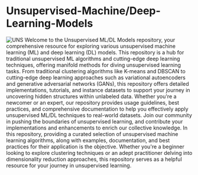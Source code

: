 # Unsupervised-Machine/Deep-Learning-Models
![UNS](https://databasetown.com/wp-content/uploads/2023/05/Unsupervised-Learning.jpg)
Welcome to the Unsupervised ML/DL Models repository, your comprehensive resource for exploring various unsupervised machine learning (ML) and deep learning (DL) models. This repository is a hub for traditional unsupervised ML algorithms and cutting-edge deep learning techniques, offering manifold methods for diving unsupervised learning tasks. From traditional clustering algorithms like K-means and DBSCAN to cutting-edge deep learning approaches such as variational autoencoders and generative adversarial networks (GANs), this repository offers detailed implementations, tutorials, and instance datasets to support your journey in uncovering hidden structures within unlabeled data. Whether you're a newcomer or an expert, our repository provides usage guidelines, best practices, and comprehensive documentation to help you effectively apply unsupervised ML/DL techniques to real-world datasets. Join our community in pushing the boundaries of unsupervised learning, and contribute your implementations and enhancements to enrich our collective knowledge. In this repository, providing a curated selection of unsupervised machine learning algorithms, along with examples, documentation, and best practices for their application is the objective. Whether you're a beginner looking to explore clustering techniques or an adept practitioner delving into dimensionality reduction approaches, this repository serves as a helpful resource for your journey in unsupervised learning.

